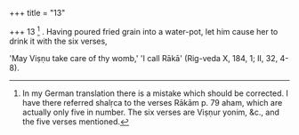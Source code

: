 +++
title = "13"

+++
13 [^4] . Having poured fried grain into a water-pot, let him cause her to drink it with the six verses,


[^4]:  In my German translation there is a mistake which should be corrected. I have there referred shalṛca to the verses Rākām p. 79 aham, which are actually only five in number. The six verses are Viṣṇur yonim, &c., and the five verses mentioned.

'May Viṣṇu take care of thy womb,' 'I call Rākā' (Rig-veda X, 184, 1; II, 32, 4-8).

